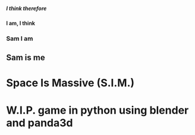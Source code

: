 ##### I think therefore
#### I am, I think
### Sam I am
## Sam is me
# Space Is Massive (S.I.M.)

# W.I.P. game in python using blender and panda3d

